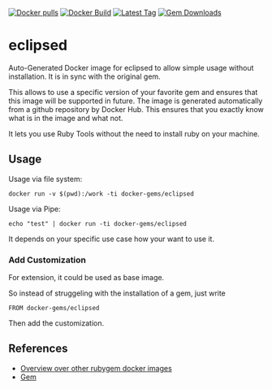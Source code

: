 [![Docker pulls](https://img.shields.io/docker/pulls/rubygem/eclipsed.svg)](https://hub.docker.com/r/rubygem/eclipsed/)
[![Docker Build](https://img.shields.io/docker/automated/rubygem/eclipsed.svg)](https://hub.docker.com/r/rubygem/eclipsed/)
[![Latest Tag](https://img.shields.io/github/tag/docker-rubygem/eclipsed.svg)](https://hub.docker.com/r/rubygem/eclipsed/)
[![Gem Downloads](https://img.shields.io/gem/dt/eclipsed.svg)](https://rubygems.org/gems/eclipsed/)
# eclipsed

Auto-Generated Docker image for eclipsed to allow simple usage without installation.
It is in sync with the original gem.

This allows to use a specific version of your favorite gem and ensures that this image will be supported in future.
The image is generated automatically from a github repository by Docker Hub.
This ensures that you exactly know what is in the image and what not.

It lets you use Ruby Tools without the need to install ruby on your machine.

## Usage

Usage via file system:

`docker run -v $(pwd):/work -ti docker-gems/eclipsed`

Usage via Pipe:

`echo "test" | docker run -ti docker-gems/eclipsed`

It depends on your specific use case how your want to use it.

### Add Customization

For extension, it could be used as base image.

So instead of struggeling with the installation of a gem, just write

`FROM docker-gems/eclipsed`

Then add the customization.

## References

 - [Overview over other rubygem docker images](https://github.com/thinkbot/docker-rubygem)
 - [Gem](https://rubygems.org/gems/eclipsed/)
